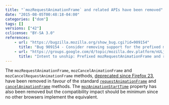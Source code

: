 ```yaml
---
title: "`mozRequestAnimationFrame` and related APIs have been removed"
date: "2015-08-05T00:48:18-04:00"
categories: ["dom"]
tags: []
versions: ["42"]
cclicense: "BY-SA 3.0"
references:
    - url: "https://bugzilla.mozilla.org/show_bug.cgi?id=909154"
      title: "Bug 909154 - Consider removing support for the prefixed mozRequestAnimationFrame"
    - url: "https://groups.google.com/d/topic/mozilla.dev.platform/nULjUn_Zg1w/discussion"
      title: "Intent to unship: Prefixed mozRequestAnimationFrame and related APIs (mozAnimationStartTime, mozCancelAnimationFrame)"
---
```

The `mozRequestAnimationFrame`, `mozCancelAnimationFrame` and `mozCancelRequestAnimationFrame` methods, [deprecated since Firefox 23](https://www.fxsitecompat.com/en-CA/docs/2013/requestanimationframe-and-cancelanimationframe-have-been-unprefixed/), have been removed in favour of the standard [`requestAnimationFrame`](https://developer.mozilla.org/docs/Web/API/Window/requestAnimationFrame) and [`cancelAnimationFrame`](https://developer.mozilla.org/docs/Web/API/Window/cancelAnimationFrame) methods. The [`mozAnimationStartTime`](https://developer.mozilla.org/docs/Web/API/Window/mozAnimationStartTime) property has also been removed but the compatibility impact should be minimum since no other browsers implement the equivalent.
